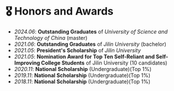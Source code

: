 # 🎖 Honors and Awards
* *2024.06*: **Outstanding Graduates** of *University of Science and Technology of China* (master)
* *2021.06*: **Outstanding Graduates** of *Jilin University* (bachelor)
* *2021.05*: **President's Scholarship** of *Jilin University*
* *2021.05*: **Nomination Award for Top Ten Self-Reliant and Self-Improving College Students** of Jilin University (10 candidates)
* *2020.11*: **National Scholarship** (Undergraduate)(Top 1%)
* *2019.11*: **National Scholarship** (Undergraduate)(Top 1%)
* *2018.11*: **National Scholarship** (Undergraduate)(Top 1%)